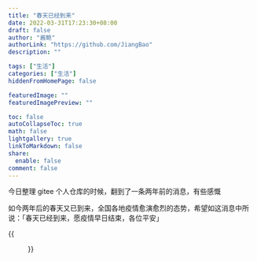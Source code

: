 ```yaml
---
title: "春天已经到来"
date: 2022-03-31T17:23:30+08:00
draft: false
author: "酱鲍"
authorLink: "https://github.com/JiangBao"
description: ""

tags: ["生活"]
categories: ["生活"]
hiddenFromHomePage: false

featuredImage: ""
featuredImagePreview: ""

toc: false
autoCollapseToc: true
math: false
lightgallery: true
linkToMarkdown: false
share:
  enable: false
comment: false
---
```


<!--more-->

今日整理 gitee 个人仓库的时候，翻到了一条两年前的消息，有些感慨

如今两年后的春天又已到来，全国各地疫情愈演愈烈的态势，希望如这消息中所说：「春天已经到来，愿疫情早日结束，各位平安」

{{<figure src="https://jiangbao-1258001083.cos.ap-shanghai.myqcloud.com/msg-from-2020.png" width="80%">}}
